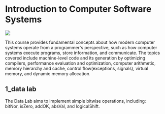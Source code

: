 # Introduction to Computer Software Systems
<img src="https://img.shields.io/badge/CSED211-%23ca0564"/>

This course provides fundamental concepts about how modern computer systems operate from a programmer's perspective, such as how computer systems execute programs, store information, and communicate. The topics covered include machine-level code and its generation by optimizing compilers, performance evaluation and optimization, computer arithmetic, memory hierarchy and cache, control flow(exceptions, signals), virtual memory, and dynamic memory allocation.

## 1_data lab
The Data Lab aims to implement simple bitwise operations, including: bitNor, isZero, addOK, absVal, and logicalShift.
